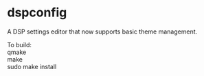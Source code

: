 # dspconfig
A DSP settings editor that now supports basic theme management.

To build:  
qmake  
make  
sudo make install
